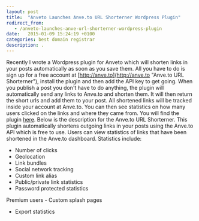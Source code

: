 ```yaml
---
layout: post
title:  "Anveto Launches Anve.to URL Shorterner Wordpress Plugin"
redirect_from:
   - /anveto-launches-anve-url-shorterner-wordpress-plugin
date:   2015-01-09 15:24:19 +0100
categories: best domain registrar
description: .
---
```


Recently I wrote a Wordpress plugin for Anveto which will shorten links in your posts automatically as soon as you save them. All you have to do is sign up for a free account at [http://anve.to](http://anve.to "Anve.to URL Shorterner"), install the plugin and then add the API key to get going. When you publish a post you don't have to do anything, the plugin will automatically send any links to Anve.to and shorten them. It will then return the short urls and add them to your post. All shortened links will be tracked inside your account at Anve.to. You can then see statistics on how many users clicked on the links and where they came from. You will find the plugin [here](http://anve.to/tBDGD "Anveto URL Shorterner"). Below is the description for the Anve.to URL Shorterner. This plugin automatically shortens outgoing links in your posts using the Anve.to API which is free to use. Users can view statistics of links that have been shortened in the Anve.to dashboard. Statistics include:

- Number of clicks
- Geolocation
- Link bundles
- Social network tracking
- Custom link alias
- Public/private link statistics
- Password protected statistics
 
 Premium users - Custom splash pages
- Export statistics